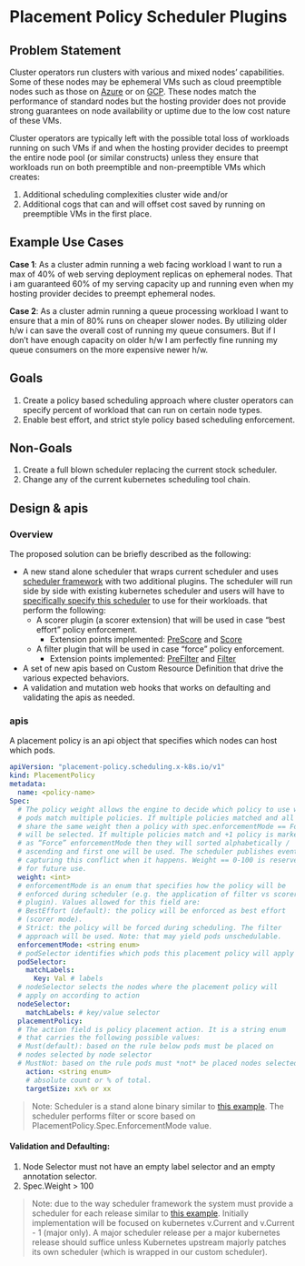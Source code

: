# Placement Policy Scheduler Plugins

## Problem Statement

Cluster operators run clusters with various and mixed nodes’ capabilities. Some of these nodes may be ephemeral VMs such as cloud preemptible nodes such as those on [Azure](https://docs.microsoft.com/en-us/azure/batch/batch-low-pri-vms) or on [GCP](https://cloud.google.com/compute/docs/instances/preemptible). These nodes match the performance of standard nodes but the hosting provider does not provide strong guarantees on node availability or uptime due to the low cost nature of these VMs.

Cluster operators are typically left with the possible total loss of workloads running on such VMs if and when the hosting provider decides to preempt the entire node pool (or similar constructs) unless they ensure that workloads run on both preemptible and non-preemptible VMs which creates:
1. Additional scheduling complexities cluster wide and/or
2. Additional cogs that can and will offset cost saved by running on preemptible VMs in the first place.

## Example Use Cases

**Case 1**: As a cluster admin running a web facing workload I want to run a max of 40% of web serving deployment replicas on ephemeral nodes. That i am guaranteed 60% of my serving capacity up and running even when my hosting provider decides to preempt ephemeral nodes.

**Case 2**: As a cluster admin running a queue processing workload I want to ensure that a min of 80% runs on cheaper slower nodes. By utilizing older h/w i can save the overall cost of running my queue consumers. But if I don’t have enough capacity on older h/w I am perfectly fine running my queue consumers on the more expensive newer h/w.

## Goals

1. Create a policy based scheduling approach where cluster operators can specify percent of workload that can run on certain node types.
2. Enable best effort, and strict style policy based scheduling enforcement.

## Non-Goals

1. Create a full blown scheduler replacing the current stock scheduler.
2. Change any of the current kubernetes scheduling tool chain.

## Design & apis

### Overview

The proposed solution can be briefly described as the following:
- A new stand alone scheduler that wraps current scheduler and uses [scheduler framework](https://kubernetes.io/docs/concepts/scheduling-eviction/scheduling-framework/) with two additional plugins. The scheduler will run side by side with existing kubernetes scheduler and users will have to [specifically specify this scheduler](https://kubernetes.io/docs/tasks/extend-kubernetes/configure-multiple-schedulers/) to use for their workloads. that perform the following:
  - A scorer plugin (a scorer extension) that will be used in case “best effort” policy enforcement.
    - Extension points implemented: [PreScore](https://kubernetes.io/docs/concepts/scheduling-eviction/scheduling-framework/#pre-score) and [Score](https://kubernetes.io/docs/concepts/scheduling-eviction/scheduling-framework/#score)
  - A filter plugin that will be used in case “force” policy enforcement.
    - Extension points implemented: [PreFilter](https://kubernetes.io/docs/concepts/scheduling-eviction/scheduling-framework/#pre-filter) and [Filter](https://kubernetes.io/docs/concepts/scheduling-eviction/scheduling-framework/#filter) 
- A set of new apis based on Custom Resource Definition that drive the various expected behaviors.
- A validation and mutation web hooks that works on defaulting and validating the apis as needed.

### apis

A placement policy is an api object that specifies which nodes can host which pods. 

```yaml
apiVersion: "placement-policy.scheduling.x-k8s.io/v1"
kind: PlacementPolicy
metadata:
  name: <policy-name>
Spec:
  # The policy weight allows the engine to decide which policy to use when
  # pods match multiple policies. If multiple policies matched and all      
  # share the same weight then a policy with spec.enforcementMode == Force   
  # will be selected. If multiple policies match and +1 policy is marked 
  # as “Force” enforcementMode then they will sorted alphabetically / 
  # ascending and first one will be used. The scheduler publishes events 
  # capturing this conflict when it happens. Weight == 0-100 is reserved 
  # for future use.
  weight: <int> 
  # enforcementMode is an enum that specifies how the policy will be 
  # enforced during scheduler (e.g. the application of filter vs scorer 
  # plugin). Values allowed for this field are:
  # BestEffort (default): the policy will be enforced as best effort 
  # (scorer mode).
  # Strict: the policy will be forced during scheduling. The filter 
  # approach will be used. Note: that may yield pods unschedulable.
  enforcementMode: <string enum>
  # podSelector identifies which pods this placement policy will apply on
  podSelector:
    matchLabels:
      Key: Val # labels
  # nodeSelector selects the nodes where the placement policy will 
  # apply on according to action
  nodeSelector:
    matchLabels: # key/value selector
  placementPolicy:
  # The action field is policy placement action. It is a string enum 
  # that carries the following possible values:
  # Must(default): based on the rule below pods must be placed on 
  # nodes selected by node selector
  # MustNot: based on the rule pods must *not* be placed nodes selected by node selector
    action: <string enum>
    # absolute count or % of total.
    targetSize: xx% or xx
```
>Note: Scheduler is a stand alone binary similar to [this example](https://github.com/kubernetes-sigs/scheduler-plugins/blob/master/cmd/scheduler/main.go#L40). The scheduler performs filter or score based on PlacementPolicy.Spec.EnforcementMode value. 

#### Validation and Defaulting:

1. Node Selector must not have an empty label selector and an empty annotation selector.
2. Spec.Weight > 100

>Note: due to the way scheduler framework the system must provide a scheduler for each release similar to [this example](https://github.com/kubernetes-sigs/scheduler-plugins#compatibility-matrix). Initially implementation will be focused on kubernetes v.Current and v.Current - 1 (major only). A major scheduler release per a major kubernetes release should suffice unless Kubernetes upstream majorly patches its own scheduler (which is wrapped in our custom scheduler).